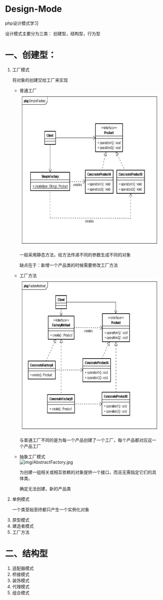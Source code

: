 # Design-Mode
php设计模式学习

设计模式主要分为三类：
    创建型，结构型，行为型

<h1>一、创建型：</h1>
    <ol>
        <li>工厂模式</li>
            <p>将对象的创建交给工厂来实现</p>
            <ul>
                <li>普通工厂</li>
                    <img src="./img/SimpleFactory.jpg" height="500" width="660" alt="">
                    <p>一般采用静态方法，给方法传递不同的参数生成不同的对象</p>
                    <p>缺点在于：新增一个产品类的时候需要修改工厂方法</p>
                <li>工厂方法</li>
                    <img src="img/FactoryMethod.jpg" height="501" width="660" alt="">
                    <p>与普通工厂不同的是为每一个产品创建了一个工厂，每个产品都对应这一个产品工厂</p>
                <li>抽象工厂模式</li>
                    <img src="" alt="img/AbstractFactory.jpg">
                    <p>为创建一组相关或相互依赖的对象提供一个接口，而且无需指定它们的具体类。</p>
                    <p>确定无法创建，新的产品类</p>
            </ul>
        <li>单例模式</li>
            <p>一个类至始至终都只产生一个实例化对象</p>
        <li>原型模式</li>
        <li>建造者模式</li>
        <li>工厂方法</li>
    </ol>
<h1>二、结构型</h1>
    <ol>
        <li>适配器模式</li>
        <li>桥接模式</li>
        <li>装饰模式</li>
        <li>代理模式</li>
        <li>组合模式</li>
    </ol>


